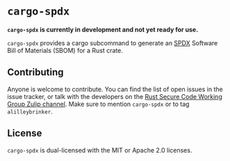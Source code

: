 # `cargo-spdx`

__`cargo-spdx` is currently in development and not yet ready for use.__

`cargo-spdx` provides a cargo subcommand to generate an
[SPDX][spdx] Software Bill of Materials (SBOM) for a Rust crate.

## Contributing

Anyone is welcome to contribute. You can find the list of open issues
in the issue tracker, or talk with the developers on the
[Rust Secure  Code Working Group Zulip channel][zulip]. Make sure to
mention `cargo-spdx` or to tag `alilleybrinker`.

## License

`cargo-spdx` is dual-licensed with the MIT or Apache 2.0 licenses.

[spdx]: https://spdx.dev
[zulip]: https://rust-lang.zulipchat.com/#narrow/stream/146229-wg-secure-code
